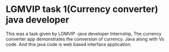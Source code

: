 # LGMVIP task 1(Currency converter) java developer
This was a task given by LGMVIP -java developer Internship, The currency converter app demonstrates the conversion of currency. Java along with Vs code.
And this java code is web based interface application.
